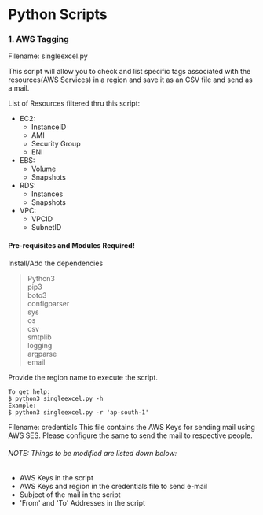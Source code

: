 # Python Scripts

### 1. AWS Tagging 
Filename: singleexcel.py

This script will allow you to check and list specific tags associated with the resources(AWS Services) in a region and save it as an CSV file and send as a mail.

List of Resources filtered thru this script:
- EC2:
  - InstanceID
  - AMI
  - Security Group
  - ENI
- EBS:
   - Volume
   - Snapshots
- RDS:
   - Instances
   - Snapshots
- VPC:
   - VPCID
   - SubnetID

#### Pre-requisites and Modules Required!
Install/Add the dependencies
> Python3              
> pip3            
> boto3               
> configparser                        
> sys                 
> os              
> csv                 
> smtplib                 
> logging                 
> argparse                    
> email                 

Provide the region name to execute the script.

```
To get help: 
$ python3 singleexcel.py -h
Example:
$ python3 singleexcel.py -r 'ap-south-1'
```
Filename: credentials
This file contains the AWS Keys for sending mail using AWS SES. Please configure the same to send the mail to respective people.

###### NOTE: Things to be modified are listed down below:
- AWS Keys in the script
- AWS Keys and region in the credentials file to send e-mail
- Subject of the mail in the script
- 'From' and 'To' Addresses in the script
